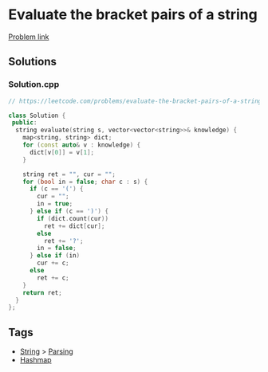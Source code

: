 # Evaluate the bracket pairs of a string

[Problem link](https://leetcode.com/problems/evaluate-the-bracket-pairs-of-a-string)

## Solutions


### Solution.cpp
```cpp
// https://leetcode.com/problems/evaluate-the-bracket-pairs-of-a-string

class Solution {
 public:
  string evaluate(string s, vector<vector<string>>& knowledge) {
    map<string, string> dict;
    for (const auto& v : knowledge) {
      dict[v[0]] = v[1];
    }

    string ret = "", cur = "";
    for (bool in = false; char c : s) {
      if (c == '(') {
        cur = "";
        in = true;
      } else if (c == ')') {
        if (dict.count(cur))
          ret += dict[cur];
        else
          ret += '?';
        in = false;
      } else if (in)
        cur += c;
      else
        ret += c;
    }
    return ret;
  }
};
```
## Tags

* [String](/Collections/string.md#string) > [Parsing](/Collections/string.md#parsing)
* [Hashmap](/Collections/hashmap.md#hashmap)
